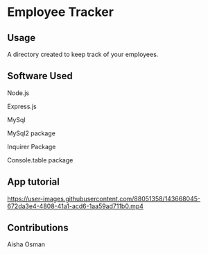 # Employee Tracker

## Usage
A directory created to keep track of your employees.

## Software Used
Node.js

Express.js

MySql

MySql2 package

Inquirer Package

Console.table package

## App tutorial 

https://user-images.githubusercontent.com/88051358/143668045-672da3e4-4808-41a1-acd6-1aa59ad711b0.mp4

## Contributions

Aisha Osman
